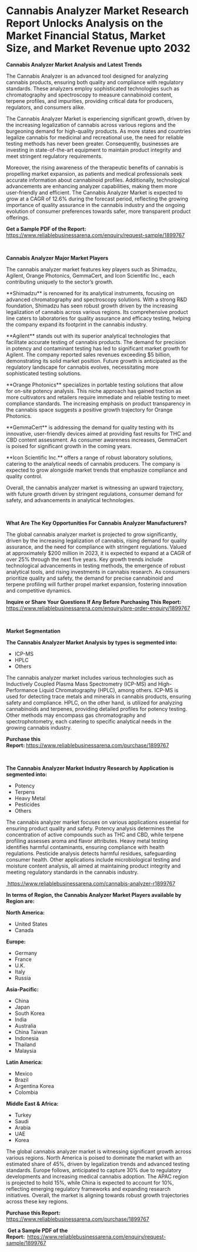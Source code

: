 <p><h1>Cannabis Analyzer Market Research Report Unlocks Analysis on the Market Financial Status, Market Size, and Market Revenue upto 2032</h1></p><p><strong>Cannabis Analyzer Market Analysis and Latest Trends</strong></p>
<p><p>The Cannabis Analyzer is an advanced tool designed for analyzing cannabis products, ensuring both quality and compliance with regulatory standards. These analyzers employ sophisticated technologies such as chromatography and spectroscopy to measure cannabinoid content, terpene profiles, and impurities, providing critical data for producers, regulators, and consumers alike.</p><p>The Cannabis Analyzer Market is experiencing significant growth, driven by the increasing legalization of cannabis across various regions and the burgeoning demand for high-quality products. As more states and countries legalize cannabis for medicinal and recreational use, the need for reliable testing methods has never been greater. Consequently, businesses are investing in state-of-the-art equipment to maintain product integrity and meet stringent regulatory requirements.</p><p>Moreover, the rising awareness of the therapeutic benefits of cannabis is propelling market expansion, as patients and medical professionals seek accurate information about cannabinoid profiles. Additionally, technological advancements are enhancing analyzer capabilities, making them more user-friendly and efficient. The Cannabis Analyzer Market is expected to grow at a CAGR of 12.6% during the forecast period, reflecting the growing importance of quality assurance in the cannabis industry and the ongoing evolution of consumer preferences towards safer, more transparent product offerings.</p></p>
<p><strong>Get a Sample PDF of the Report:&nbsp;</strong> <a href="https://www.reliablebusinessarena.com/enquiry/request-sample/1899767?utm_campaign=2175&utm_medium=2&utm_source=Github&utm_content=ia&utm_term=12042025&utm_id=cannabis-analyzer">https://www.reliablebusinessarena.com/enquiry/request-sample/1899767</a></p>
<p>&nbsp;</p>
<p><strong>Cannabis Analyzer Major Market Players</strong></p>
<p><p>The cannabis analyzer market features key players such as Shimadzu, Agilent, Orange Photonics, GemmaCert, and Icon Scientific Inc., each contributing uniquely to the sector’s growth. </p><p>**Shimadzu** is renowned for its analytical instruments, focusing on advanced chromatography and spectroscopy solutions. With a strong R&D foundation, Shimadzu has seen robust growth driven by the increasing legalization of cannabis across various regions. Its comprehensive product line caters to laboratories for quality assurance and efficacy testing, helping the company expand its footprint in the cannabis industry.</p><p>**Agilent** stands out with its superior analytical technologies that facilitate accurate testing of cannabis products. The demand for precision in potency and contaminant testing has led to significant market growth for Agilent. The company reported sales revenues exceeding $5 billion, demonstrating its solid market position. Future growth is anticipated as the regulatory landscape for cannabis evolves, necessitating more sophisticated testing solutions.</p><p>**Orange Photonics** specializes in portable testing solutions that allow for on-site potency analysis. This niche approach has gained traction as more cultivators and retailers require immediate and reliable testing to meet compliance standards. The increasing emphasis on product transparency in the cannabis space suggests a positive growth trajectory for Orange Photonics.</p><p>**GemmaCert** is addressing the demand for quality testing with its innovative, user-friendly devices aimed at providing fast results for THC and CBD content assessment. As consumer awareness increases, GemmaCert is poised for significant growth in the coming years.</p><p>**Icon Scientific Inc.** offers a range of robust laboratory solutions, catering to the analytical needs of cannabis producers. The company is expected to grow alongside market trends that emphasize compliance and quality control.</p><p>Overall, the cannabis analyzer market is witnessing an upward trajectory, with future growth driven by stringent regulations, consumer demand for safety, and advancements in analytical technologies.</p></p>
<p>&nbsp;</p>
<p><strong>What Are The Key Opportunities For Cannabis Analyzer Manufacturers?</strong></p>
<p><p>The global cannabis analyzer market is projected to grow significantly, driven by the increasing legalization of cannabis, rising demand for quality assurance, and the need for compliance with stringent regulations. Valued at approximately $200 million in 2023, it is expected to expand at a CAGR of over 25% through the next five years. Key growth trends include technological advancements in testing methods, the emergence of robust analytical tools, and rising investments in cannabis research. As consumers prioritize quality and safety, the demand for precise cannabinoid and terpene profiling will further propel market expansion, fostering innovation and competitive dynamics.</p></p>
<p><strong>Inquire or Share Your Questions If Any Before Purchasing This Report:</strong> <a href="https://www.reliablebusinessarena.com/enquiry/pre-order-enquiry/1899767?utm_campaign=2175&utm_medium=2&utm_source=Github&utm_content=ia&utm_term=12042025&utm_id=cannabis-analyzer">https://www.reliablebusinessarena.com/enquiry/pre-order-enquiry/1899767</a></p>
<p>&nbsp;</p>
<p><strong>Market Segmentation</strong></p>
<p><strong>The Cannabis Analyzer Market Analysis by types is segmented into:</strong></p>
<p><ul><li>ICP-MS</li><li>HPLC</li><li>Others</li></ul></p>
<p><p>The cannabis analyzer market includes various technologies such as Inductively Coupled Plasma Mass Spectrometry (ICP-MS) and High-Performance Liquid Chromatography (HPLC), among others. ICP-MS is used for detecting trace metals and minerals in cannabis products, ensuring safety and compliance. HPLC, on the other hand, is utilized for analyzing cannabinoids and terpenes, providing detailed profiles for potency testing. Other methods may encompass gas chromatography and spectrophotometry, each catering to specific analytical needs in the growing cannabis industry.</p></p>
<p><strong>Purchase this Report:&nbsp;</strong><a href="https://www.reliablebusinessarena.com/purchase/1899767?utm_campaign=2175&utm_medium=2&utm_source=Github&utm_content=ia&utm_term=12042025&utm_id=cannabis-analyzer">https://www.reliablebusinessarena.com/purchase/1899767</a></p>
<p>&nbsp;</p>
<p><strong>The Cannabis Analyzer Market Industry Research by Application is segmented into:</strong></p>
<p><ul><li>Potency</li><li>Terpens</li><li>Heavy Metal</li><li>Pesticides</li><li>Others</li></ul></p>
<p><p>The cannabis analyzer market focuses on various applications essential for ensuring product quality and safety. Potency analysis determines the concentration of active compounds such as THC and CBD, while terpene profiling assesses aroma and flavor attributes. Heavy metal testing identifies harmful contaminants, ensuring compliance with health regulations. Pesticide analysis detects harmful residues, safeguarding consumer health. Other applications include microbiological testing and moisture content analysis, all aimed at maintaining product integrity and meeting regulatory standards in the cannabis industry.</p></p>
<p><a href="https://www.reliablebusinessarena.com/cannabis-analyzer-r1899767?utm_campaign=2175&utm_medium=2&utm_source=Github&utm_content=ia&utm_term=12042025&utm_id=cannabis-analyzer">&nbsp;https://www.reliablebusinessarena.com/cannabis-analyzer-r1899767</a></p>
<p><strong>In terms of Region, the Cannabis Analyzer Market Players available by Region are:</strong></p>
<p>
    <p> <strong> North America: </strong>
        <ul>
            <li>United States</li>
            <li>Canada</li>
        </ul>
        </p> 
    <p> <strong> Europe: </strong>
        <ul>
            <li>Germany</li>
            <li>France</li>
            <li>U.K.</li>
            <li>Italy</li>
            <li>Russia</li>
        </ul>
        </p> 
    <p> <strong> Asia-Pacific: </strong>
        <ul>
            <li>China</li>
            <li>Japan</li>
            <li>South Korea</li>
            <li>India</li>
            <li>Australia</li>
            <li>China Taiwan</li>
            <li>Indonesia</li>
            <li>Thailand</li>
            <li>Malaysia</li>
        </ul>
        </p> 
    <p> <strong> Latin America: </strong>
        <ul>
            <li>Mexico</li>
            <li>Brazil</li>
            <li>Argentina Korea</li>
            <li>Colombia</li>
        </ul>
        </p> 
    <p> <strong> Middle East & Africa: </strong>
        <ul>
            <li>Turkey</li>
            <li>Saudi</li>
            <li>Arabia</li>
            <li>UAE</li>
            <li>Korea</li>
        </ul>
    </p>
    </p>
<p><p>The global cannabis analyzer market is witnessing significant growth across various regions. North America is poised to dominate the market with an estimated share of 45%, driven by legalization trends and advanced testing standards. Europe follows, anticipated to capture 30% due to regulatory developments and increasing medical cannabis adoption. The APAC region is projected to hold 15%, while China is expected to account for 10%, reflecting emerging regulatory frameworks and expanding research initiatives. Overall, the market is aligning towards robust growth trajectories across these key regions.</p></p>
<p><strong>Purchase this Report: </strong><a href="https://www.reliablebusinessarena.com/purchase/1899767?utm_campaign=2175&utm_medium=2&utm_source=Github&utm_content=ia&utm_term=12042025&utm_id=cannabis-analyzer">https://www.reliablebusinessarena.com/purchase/1899767</a></p>
<p>&nbsp;<strong>Get a Sample PDF of the Report:&nbsp;&nbsp;</strong><a href="https://www.reliablebusinessarena.com/enquiry/request-sample/1899767?utm_campaign=2175&utm_medium=2&utm_source=Github&utm_content=ia&utm_term=12042025&utm_id=cannabis-analyzer">https://www.reliablebusinessarena.com/enquiry/request-sample/1899767</a></p>
<p><strong></strong></p>
<p><p></p><p></p><p></p></p>